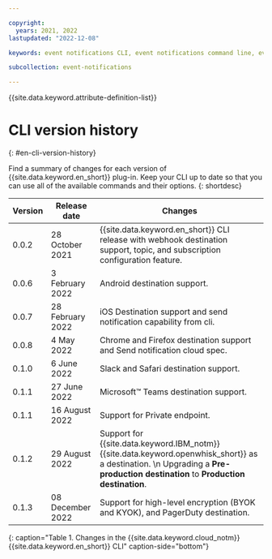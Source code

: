 ```yaml
---

copyright:
  years: 2021, 2022
lastupdated: "2022-12-08"

keywords: event notifications CLI, event notifications command line, event notifications terminal, event notifications shell, Event Notifications, en, en version history

subcollection: event-notifications

---
```


{{site.data.keyword.attribute-definition-list}}

# CLI version history
{: #en-cli-version-history}

Find a summary of changes for each version of {{site.data.keyword.en_short}} plug-in. Keep your CLI up to date so that you can use all of the available commands and their options.
{: shortdesc}

| Version    | Release date     | Changes                                                                  |
| ---------- | ---------------- | ------------------------------------------------------------------------ |
| 0.0.2      | 28 October 2021  | {{site.data.keyword.en_short}} CLI release with webhook destination support, topic, and subscription configuration feature. |
| 0.0.6      | 3 February 2022  | Android destination support.                                             |
| 0.0.7      | 28 February 2022 | iOS Destination support and send notification capability from cli.       |
| 0.0.8      | 4 May 2022       | Chrome and Firefox destination support and Send notification cloud spec. |
| 0.1.0      | 6 June 2022      | Slack and Safari destination support.                                    |
| 0.1.1      | 27 June 2022     | Microsoft&trade; Teams destination support.                                     |
| 0.1.1      | 16 August 2022   | Support for Private endpoint.                                            |
| 0.1.2      | 29 August 2022   | Support for {{site.data.keyword.IBM_notm}} {{site.data.keyword.openwhisk_short}} as a destination.  \n Upgrading a **Pre-production destination** to **Production destination**. |
| 0.1.3      | 08 December 2022 | Support for high-level encryption (BYOK and KYOK), and PagerDuty destination. |
{: caption="Table 1. Changes in the {{site.data.keyword.cloud_notm}} {{site.data.keyword.en_short}} CLI" caption-side="bottom"}
